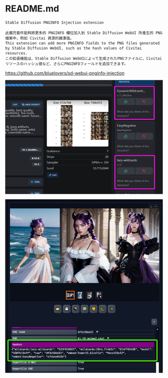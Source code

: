 # README.md

    Stable Diffusion PNGINFO Injection extension

    此擴充套件能夠將更多的 PNGINFO 欄位加入到 Stable Diffusion WebUI 所產生的 PNG 檔案中，例如 Civitai 資源的雜湊值。
    This extension can add more PNGINFO fields to the PNG files generated by Stable Diffusion WebUI, such as the hash values of Civitai resources.
    この拡張機能は、Stable Diffusion WebUIによって生成されたPNGファイルに、Civitaiリソースのハッシュ値など、さらにPNGINFOフィールドを追加できます。

https://github.com/bluelovers/sd-webui-pnginfo-injection

![img.png](docs/img.png)

![img2.png](docs/img2.png)
